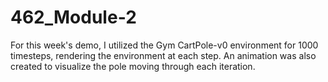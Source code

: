 # 462_Module-2

For this week's demo, I utilized the Gym CartPole-v0 environment for 1000 timesteps, rendering the environment at each step. 
An animation was also created to visualize the pole moving through each iteration. 
